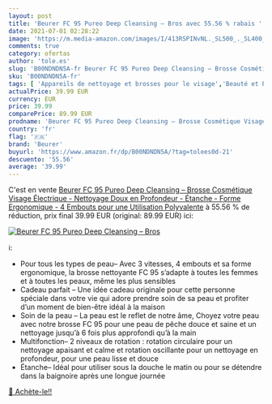 ```yaml
---
layout: post
title: 'Beurer FC 95 Pureo Deep Cleansing – Bros avec 55.56 % rabais '
date: 2021-07-01 02:28:22
image: 'https://m.media-amazon.com/images/I/413RSPINvNL._SL500_._SL400_.jpg'
comments: true
category: ofertas
author: 'tole.es'
slug: 'B00NDNDN5A-fr Beurer FC 95 Pureo Deep Cleansing – Brosse Cosmétique...'
sku: 'B00NDNDN5A-fr'
tags: [ 'Appareils de nettoyage et brosses pour le visage','Beauté et Parfum','Nettoyants et exfoliants pour le visage','Soins pour la peau','Soins pour le visage','beurer', ]
actualPrice: 39.99 EUR
currency: EUR
price: 39.99
comparePrice: 89.99 EUR
prodname: 'Beurer FC 95 Pureo Deep Cleansing – Brosse Cosmétique Visage Électrique - Nettoyage Doux en Profondeur - Étanche - Forme Ergonomique - 4 Embouts pour une Utilisation Polyvalente'
country: 'fr'
flag: '🇫🇷'
brand: 'Beurer'
buyurl: 'https://www.amazon.fr/dp/B00NDNDN5A/?tag=tolees0d-21'
descuento: '55.56'
average: '39.99'
---
```


C'est en vente [Beurer FC 95 Pureo Deep Cleansing – Brosse Cosmétique Visage Électrique - Nettoyage Doux en Profondeur - Étanche - Forme Ergonomique - 4 Embouts pour une Utilisation Polyvalente](https://www.amazon.fr/dp/B00NDNDN5A/?tag=tolees0d-21)  à  55.56 % de réduction, prix final  39.99 EUR (original: 89.99 EUR) ici:

[![Beurer FC 95 Pureo Deep Cleansing – Bros](https://m.media-amazon.com/images/I/413RSPINvNL._SL500_._SL400_.jpg)](https://www.amazon.fr/dp/B00NDNDN5A/?tag=tolees0d-21)

ℹ️:

- Pour tous les types de peau– Avec 3 vitesses, 4 embouts et sa forme ergonomique, la brosse nettoyante FC 95 s’adapte à toutes les femmes et à toutes les peaux, même les plus sensibles
- Cadeau parfait – Une idée cadeau originale pour cette personne spéciale dans votre vie qui adore prendre soin de sa peau et profiter d’un moment de bien-être idéal à la maison
- Soin de la peau – La peau est le reflet de notre âme, Choyez votre peau avec notre brosse FC 95 pour une peau de pêche douce et saine et un nettoyage jusqu’à 6 fois plus approfondi qu’à la main
- Multifonction– 2 niveaux de rotation : rotation circulaire pour un nettoyage apaisant et calme et rotation oscillante pour un nettoyage en profondeur, pour une peau lisse et douce
- Étanche– Idéal pour utiliser sous la douche le matin ou pour se détendre dans la baignoire après une longue journée

[🛒 Achète-le!!](https://www.amazon.fr/dp/B00NDNDN5A/?tag=tolees0d-21)
